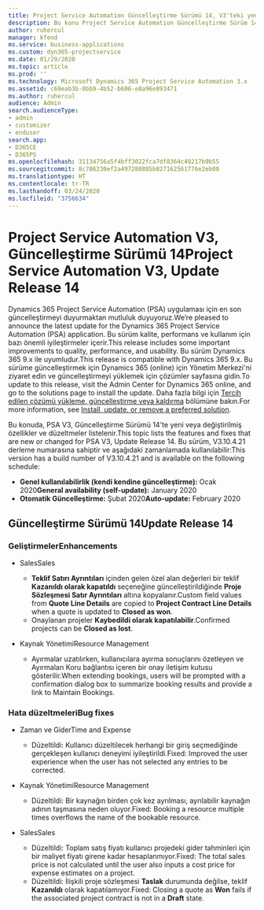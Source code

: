 ```yaml
---
title: Project Service Automation Güncelleştirme Sürümü 14, V3'teki yenilikler
description: Bu konu Project Service Automation Güncelleştirme Sürüm 14 V3'teki yenilikler hakkında bilgi sağlar.
author: ruhercul
manager: kfend
ms.service: business-applications
ms.custom: dyn365-projectservice
ms.date: 01/29/2020
ms.topic: article
ms.prod: ''
ms.technology: Microsoft Dynamics 365 Project Service Automation 3.x
ms.assetid: c69eab3b-0bb9-4b52-b606-e8a96e893471
ms.author: ruhercul
audience: Admin
search.audienceType:
- admin
- customizer
- enduser
search.app:
- D365CE
- D365PS
ms.openlocfilehash: 31134756a5f4bff3022fca7df8364c49217b9b55
ms.sourcegitcommit: 8c786230ef2a497280885b827162561776e2eb00
ms.translationtype: HT
ms.contentlocale: tr-TR
ms.lasthandoff: 03/24/2020
ms.locfileid: "3756634"
---
```

# <a name="project-service-automation-v3-update-release-14"></a><span data-ttu-id="4d467-103">Project Service Automation V3, Güncelleştirme Sürümü 14</span><span class="sxs-lookup"><span data-stu-id="4d467-103">Project Service Automation V3, Update Release 14</span></span>
<span data-ttu-id="4d467-104">Dynamics 365 Project Service Automation (PSA) uygulaması için en son güncelleştirmeyi duyurmaktan mutluluk duyuyoruz.</span><span class="sxs-lookup"><span data-stu-id="4d467-104">We’re pleased to announce the latest update for the Dynamics 365 Project Service Automation (PSA) application.</span></span> <span data-ttu-id="4d467-105">Bu sürüm kalite, performans ve kullanım için bazı önemli iyileştirmeler içerir.</span><span class="sxs-lookup"><span data-stu-id="4d467-105">This release includes some important improvements to quality, performance, and usability.</span></span> <span data-ttu-id="4d467-106">Bu sürüm Dynamics 365 9.x ile uyumludur.</span><span class="sxs-lookup"><span data-stu-id="4d467-106">This release is compatible with Dynamics 365 9.x.</span></span> <span data-ttu-id="4d467-107">Bu sürüme güncelleştirmek için Dynamics 365 (online) için Yönetim Merkezi'ni ziyaret edin ve güncelleştirmeyi yüklemek için çözümler sayfasına gidin.</span><span class="sxs-lookup"><span data-stu-id="4d467-107">To update to this release, visit the Admin Center for Dynamics 365 online, and go to the solutions page to install the update.</span></span> <span data-ttu-id="4d467-108">Daha fazla bilgi için [Tercih edilen çözümü yükleme, güncelleştirme veya kaldırma](https://docs.microsoft.com/power-platform/admin/install-remove-preferred-solution) bölümüne bakın.</span><span class="sxs-lookup"><span data-stu-id="4d467-108">For more information, see [Install, update, or remove a preferred solution](https://docs.microsoft.com/power-platform/admin/install-remove-preferred-solution).</span></span>

<span data-ttu-id="4d467-109">Bu konuda, PSA V3, Güncelleştirme Sürümü 14'te yeni veya değiştirilmiş özellikler ve düzeltmeler listelenir.</span><span class="sxs-lookup"><span data-stu-id="4d467-109">This topic lists the features and fixes that are new or changed for PSA V3, Update Release 14.</span></span> <span data-ttu-id="4d467-110">Bu sürüm, V3.10.4.21 derleme numarasına sahiptir ve aşağıdaki zamanlamada kullanılabilir:</span><span class="sxs-lookup"><span data-stu-id="4d467-110">This version has a build number of V3.10.4.21 and is available on the following schedule:</span></span>

- <span data-ttu-id="4d467-111">**Genel kullanılabilirlik (kendi kendine güncelleştirme):** Ocak 2020</span><span class="sxs-lookup"><span data-stu-id="4d467-111">**General availability (self-update):** January 2020</span></span>
- <span data-ttu-id="4d467-112">**Otomatik Güncelleştirme:** Şubat 2020</span><span class="sxs-lookup"><span data-stu-id="4d467-112">**Auto-update:** February 2020</span></span>

## <a name="update-release-14"></a><span data-ttu-id="4d467-113">Güncelleştirme Sürümü 14</span><span class="sxs-lookup"><span data-stu-id="4d467-113">Update Release 14</span></span>

### <a name="enhancements"></a><span data-ttu-id="4d467-114">Geliştirmeler</span><span class="sxs-lookup"><span data-stu-id="4d467-114">Enhancements</span></span>

- <span data-ttu-id="4d467-115">Sales</span><span class="sxs-lookup"><span data-stu-id="4d467-115">Sales</span></span>

     - <span data-ttu-id="4d467-116">**Teklif Satırı Ayrıntıları** içinden gelen özel alan değerleri bir teklif **Kazanıldı olarak kapatıldı** seçeneğine güncelleştirildiğinde **Proje Sözleşmesi Satır Ayrıntıları** altına kopyalanır.</span><span class="sxs-lookup"><span data-stu-id="4d467-116">Custom field values from **Quote Line Details** are copied to **Project Contract Line Details** when a quote is updated to **Closed as won**.</span></span>
     - <span data-ttu-id="4d467-117">Onaylanan projeler **Kaybedildi olarak kapatılabilir**.</span><span class="sxs-lookup"><span data-stu-id="4d467-117">Confirmed projects can be **Closed as lost**.</span></span>

- <span data-ttu-id="4d467-118">Kaynak Yönetimi</span><span class="sxs-lookup"><span data-stu-id="4d467-118">Resource Management</span></span>

     - <span data-ttu-id="4d467-119">Ayırmalar uzatılırken, kullanıcılara ayırma sonuçlarını özetleyen ve Ayırmaları Koru bağlantısı içeren bir onay iletişim kutusu gösterilir.</span><span class="sxs-lookup"><span data-stu-id="4d467-119">When extending bookings, users will be prompted with a confirmation dialog box to summarize booking results and provide a link to Maintain Bookings.</span></span>


### <a name="bug-fixes"></a><span data-ttu-id="4d467-120">Hata düzeltmeleri</span><span class="sxs-lookup"><span data-stu-id="4d467-120">Bug fixes</span></span>

- <span data-ttu-id="4d467-121">Zaman ve Gider</span><span class="sxs-lookup"><span data-stu-id="4d467-121">Time and Expense</span></span>

     - <span data-ttu-id="4d467-122">Düzeltildi: Kullanıcı düzeltilecek herhangi bir giriş seçmediğinde gerçekleşen kullanıcı deneyimi iyileştirildi.</span><span class="sxs-lookup"><span data-stu-id="4d467-122">Fixed: Improved the user experience when the user has not selected any entries to be corrected.</span></span>

- <span data-ttu-id="4d467-123">Kaynak Yönetimi</span><span class="sxs-lookup"><span data-stu-id="4d467-123">Resource Management</span></span>

     - <span data-ttu-id="4d467-124">Düzeltildi: Bir kaynağın birden çok kez ayrılması, ayrılabilir kaynağın adının taşmasına neden oluyor.</span><span class="sxs-lookup"><span data-stu-id="4d467-124">Fixed: Booking a resource multiple times overflows the name of the bookable resource.</span></span>

- <span data-ttu-id="4d467-125">Sales</span><span class="sxs-lookup"><span data-stu-id="4d467-125">Sales</span></span>

     - <span data-ttu-id="4d467-126">Düzeltildi: Toplam satış fiyatı kullanıcı projedeki gider tahminleri için bir maliyet fiyatı girene kadar hesaplanmıyor.</span><span class="sxs-lookup"><span data-stu-id="4d467-126">Fixed: The total sales price is not calculated until the user also inputs a cost price for expense estimates on a project.</span></span>
     - <span data-ttu-id="4d467-127">Düzeltildi: İlişkili proje sözleşmesi **Taslak** durumunda değilse, teklif **Kazanıldı** olarak kapatılamıyor.</span><span class="sxs-lookup"><span data-stu-id="4d467-127">Fixed: Closing a quote as **Won** fails if the associated project contract is not in a **Draft** state.</span></span>

